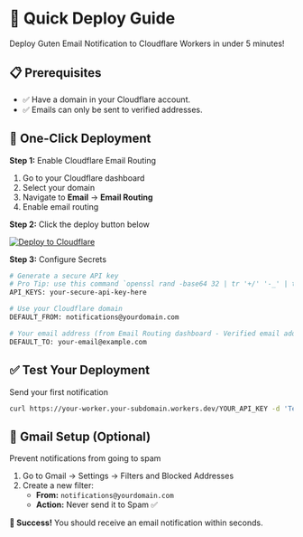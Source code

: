 # 🚀 Quick Deploy Guide

Deploy Guten Email Notification to Cloudflare Workers in under 5 minutes!

## 📋 Prerequisites

- ✅ Have a domain in your Cloudflare account.
- ✅ Emails can only be sent to verified addresses.

## 🚀 One-Click Deployment

**Step 1:** Enable Cloudflare Email Routing

1. Go to your Cloudflare dashboard
2. Select your domain
3. Navigate to **Email** → **Email Routing**
4. Enable email routing

**Step 2:** Click the deploy button below

[![Deploy to Cloudflare](https://deploy.workers.cloudflare.com/button)](https://deploy.workers.cloudflare.com/?url=https://github.com/gutenye/email-notification)

**Step 3:** Configure Secrets

```bash
# Generate a secure API key
# Pro Tip: use this command `openssl rand -base64 32 | tr '+/' '-_' | tr -d '='`
API_KEYS: your-secure-api-key-here

# Use your Cloudflare domain
DEFAULT_FROM: notifications@yourdomain.com

# Your email address (from Email Routing dashboard - Verified email addresses)
DEFAULT_TO: your-email@example.com
```

## ✅ Test Your Deployment

Send your first notification

```bash
curl https://your-worker.your-subdomain.workers.dev/YOUR_API_KEY -d 'Test Notification\nHello from Guten Email Notification!'
```

## 📧 Gmail Setup (Optional)

Prevent notifications from going to spam

1. Go to Gmail → Settings → Filters and Blocked Addresses
2. Create a new filter:
   - **From:** `notifications@yourdomain.com`
   - **Action:** Never send it to Spam ✅

**🎉 Success!** You should receive an email notification within seconds.
